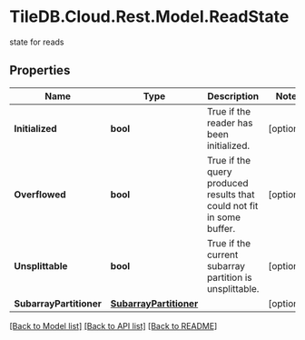 # TileDB.Cloud.Rest.Model.ReadState
state for reads

## Properties

Name | Type | Description | Notes
------------ | ------------- | ------------- | -------------
**Initialized** | **bool** | True if the reader has been initialized. | [optional] 
**Overflowed** | **bool** | True if the query produced results that could not fit in some buffer. | [optional] 
**Unsplittable** | **bool** | True if the current subarray partition is unsplittable. | [optional] 
**SubarrayPartitioner** | [**SubarrayPartitioner**](SubarrayPartitioner.md) |  | [optional] 

[[Back to Model list]](../README.md#documentation-for-models) [[Back to API list]](../README.md#documentation-for-api-endpoints) [[Back to README]](../README.md)

